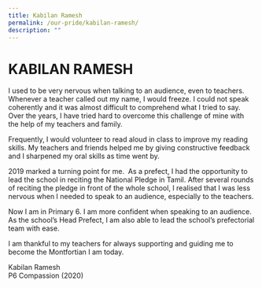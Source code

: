 ```yaml
---
title: Kabilan Ramesh
permalink: /our-pride/kabilan-ramesh/
description: ""
---
```

# **KABILAN RAMESH**

I used to be very nervous when talking to an audience, even to teachers. Whenever a teacher called out my name, I would freeze. I could not speak coherently and it was almost difficult to comprehend what I tried to say. Over the years, I have tried hard to overcome this challenge of mine with the help of my teachers and family.  
  
Frequently, I would volunteer to read aloud in class to improve my reading skills. My teachers and friends helped me by giving constructive feedback and I sharpened my oral skills as time went by.  
  
2019 marked a turning point for me.  As a prefect, I had the opportunity to lead the school in reciting the National Pledge in Tamil. After several rounds of reciting the pledge in front of the whole school, I realised that I was less nervous when I needed to speak to an audience, especially to the teachers.  
  
Now I am in Primary 6. I am more confident when speaking to an audience. As the school’s Head Prefect, I am also able to lead the school’s prefectorial team with ease.  
  
I am thankful to my teachers for always supporting and guiding me to become the Montfortian I am today.    
  
Kabilan Ramesh  
P6 Compassion (2020)